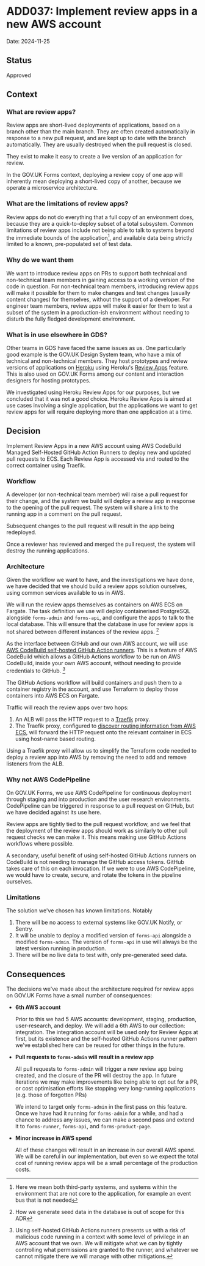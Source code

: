 # ADD037: Implement review apps in a new AWS account

Date: 2024-11-25

## Status
Approved

## Context

### What are review apps?
Review apps are short-lived deployments of applications, based on a branch other than the main branch. They are often created automatically in response to a new pull request, and are kept up to date with the branch automatically. They are usually destroyed when the pull request is closed.

They exist to make it easy to create a live version of an application for review.

In the GOV.UK Forms context, deploying a review copy of one app will inherently mean deploying a short-lived copy of another, because we operate a microservice architecture.

### What are the limitations of review apps?

Review apps do not do everything that a full copy of an environment does, because they are a quick-to-deploy subset of a total subsystem. Common limitations of review apps include not being able to talk to systems beyond the immediate bounds of the application[^external-systems], and available data being strictly limited to a known, pre-populated set of test data.   

### Why do we want them

We want to introduce review apps on PRs to support both technical and non-technical team members in gaining access to a working version of the code in question. For non-technical team members, introducing review apps will make it possible for them to make changes and test changes (usually content changes) for themselves, without the support of a developer. For engineer team members, review apps will make it easier for them to test a subset of the system in a production-ish environment without needing to disturb the fully fledged development environment.

### What is in use elsewhere in GDS?

Other teams in GDS have faced the same issues as us. One particularly good example is the GOV.UK Design System team, who have a mix of technical and non-technical members. They host prototypes and review versions of applications on [Heroku](https://www.heroku.com/) using Heroku's [Review Apps](https://devcenter.heroku.com/articles/github-integration-review-apps) feature. This is also used on GOV.UK Forms among our content and interaction designers for hosting prototypes.

We investigated using Heroku Review Apps for our purposes, but we concluded that it was not a good choice. Heroku Review Apps is aimed at use cases involving a single application, but the applications we want to get review apps for will require deploying more than one application at a time.

## Decision

Implement Review Apps in a new AWS account using AWS CodeBuild Managed Self-Hosted GitHub Action Runners to deploy new and updated pull requests to ECS. Each Review App is accessed via  and routed to the correct container using Traefik.

### Workflow 

A developer (or non-technical team member) will raise a pull request for their change, and the system we build will deploy a review app in response to the opening of the pull request. The system will share a link to the running app in a comment on the pull request.

Subsequent changes to the pull request will result in the app being redeployed.

Once a reviewer has reviewed and merged the pull request, the system will destroy the running applications. 

### Architecture 
Given the workflow we want to have, and the investigations we have done, we have decided that we should build a review apps solution ourselves, using common services available to us in AWS.

We will run the review apps themselves as containers on AWS ECS on Fargate. The task definition we use will deploy containerised PostgreSQL alongside `forms-admin` and `forms-api`, and configure the apps to talk to the local database. This will ensure that the database in use for review apps is not shared between different instances of the review apps. [^seeding] 

As the interface between GitHub and our own AWS account, we will use [AWS CodeBuild self-hosted GitHub Action runners](https://aws.amazon.com/blogs/devops/aws-codebuild-managed-self-hosted-github-action-runners/). This is a feature of AWS CodeBuild which allows a GitHub Actions workflow to be run on AWS CodeBuild, inside your own AWS account, without needing to provide credentials to GitHub. [^risks] 

The GitHub Actions workflow will build containers and push them to a container registry in the account, and use Terraform to deploy those containers into AWS ECS on Fargate.

Traffic will reach the review apps over two hops:
1. An ALB will pass the HTTP request to a [Traefik](https://traefik.io/traefik/) proxy.
2. The Traefik proxy, configured to [discover routing information from AWS ECS](https://doc.traefik.io/traefik/routing/providers/ecs/), will forward the HTTP request onto the relevant container in ECS using host-name based routing.

Using a Traefik proxy will allow us to simplify the Terraform code needed to deploy a review app into AWS by removing the need to add and remove listeners from the ALB.

### Why not AWS CodePipeline

On GOV.UK Forms, we use AWS CodePipeline for continuous deployment through staging and into production and the user research environments. CodePipeline can be triggered in response to a pull request on GitHub, but we have decided against its use here.

Review apps are tightly tied to the pull request workflow, and we feel that the deployment of the review apps should work as similarly to other pull request checks we can make it. This means making use GitHub Actions workflows where possible. 

A secondary, useful benefit of using self-hosted GitHub Actions runners on CodeBuild is not needing to manage the GitHub access tokens. GitHub takes care of this on each invocation. If we were to use AWS CodePipeline, we would have to create, secure, and rotate the tokens in the pipeline ourselves.

### Limitations

The solution we've chosen has known limitations. Notably

1. There will be no access to external systems like GOV.UK Notify, or Sentry.
2. It will be unable to deploy a modified version of `forms-api` alongside a modified `forms-admin`. The version of `forms-api` in use will always be the latest version running in production.
3. There will be no live data to test with, only pre-generated seed data.

## Consequences

The decisions we've made about the architecture required for review apps on GOV.UK Forms have a small number of consequences:

* **6th AWS account**

  Prior to this we had 5 AWS accounts: development, staging, production, user-research, and deploy. We will add a 6th AWS to our collection: integration. The integration account will be used only for Review Apps at first, but its existence and the self-hosted GitHub Actions runner pattern we've established here can be reused for other things in the future.

* **Pull requests to `forms-admin` will result in a review app**

  All pull requests to `forms-admin` will trigger a new review app being created, and the closure of the PR will destroy the app. In future iterations we may make improvements like being able to opt out for a PR, or cost optimisation efforts like stopping very long-running applications (e.g. those of forgotten PRs)

  We intend to target only `forms-admin` in the first pass on this feature. Once we have had it running for `forms-admin` for a while, and had a chance to address any issues, we can make a second pass and extend it to `forms-runner`, `forms-api`, and `forms-product-page`.

* **Minor increase in AWS spend**

  All of these changes will result in an increase in our overall AWS spend. We will be careful in our implementation, but even so we expect the total cost of running review apps will be a small percentage of the production costs.


[^external-systems]: Here we mean both third-party systems, and systems within the environment that are not core to the application, for example an event bus that is not needed
[^seeding]: How we generate seed data in the database is out of scope for this ADR
[^risks]: Using self-hosted GitHub Actions runners presents us with a risk of malicious code running in a context with some level of privilege in an AWS account that we own. We will mitigate what we can by tightly controlling what permissions are granted to the runner, and whatever we cannot mitigate there we will manage with other mitigations.
